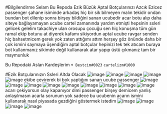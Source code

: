 #Bilgilendirme
Selam Bu Repoda Ezik Büzük Aptal Botçularınızı Azcık Ezicez
passenger şahane isiminde arkadaş hiç bir sik bilmeyen malın tekidir ondan bundan bot dilenip sonra
birşey bildiğini sanan ucubedir acar botu alıp daha siteye bağlayamayan ucube cartel zamanında yardım etmişti
hepsinin ssleri gelicek
gelelim takachiye ulan orosupu çocuğu sen hiç konuşma tüm gün ramal ekip botunu at diyerek
kafamı sikiyordun aptal ucube
ravgar senden hiç bahsetmicem gerek yok
zaten attığımı attım herşey göz önünde
daha bir çok ismini saymaya üşendiğim aptal botçular
hepinizi tek tek atıcam buraya
bot kullanmanız sikimde değil kullanarak atar yapıp üstü çıkmanız tam bir maymunluk

Bu Repodaki Aslan Kardeşlerim `♆ Bestcim#0023` `cartelizm#1000`

#Ezik Botçularınızın Ssleri Altda Olacak
![image](https://cdn.discordapp.com/attachments/1009804086293565501/1092733722303930449/tamamsahaneck.png)
![image](https://cdn.discordapp.com/attachments/1009804086293565501/1092733722576556082/Screenshot_2023-02-27-23-15-05-682_com.discord_1.png)
![image](https://cdn.discordapp.com/attachments/1009804086293565501/1092733722773700719/haydapasats.png)
![image](https://cdn.discordapp.com/attachments/1009804086293565501/1092733723025346601/takachibotss.png)
![image](https://cdn.discordapp.com/attachments/1009804086293565501/1092733723264434216/pasatyapmabole.png)
ekibe çevirerek bi bok yaptığını sanan ucube passenger
![image](https://cdn.discordapp.com/attachments/1009804086293565501/1092733723725807717/agabeeepasat.png)
![image](https://cdn.discordapp.com/attachments/1009804086293565501/1092733723922931802/olurolurpasat.png)
![image](https://cdn.discordapp.com/attachments/1009804086293565501/1092733752343547914/pasatciks.png)
![image](https://cdn.discordapp.com/attachments/1009804086293565501/1092733752909778984/onlybusines.png)
![image](https://cdn.discordapp.com/attachments/1009804086293565501/1092733752624545823/pasatcik2.png)
![image](https://cdn.discordapp.com/attachments/1009804086293565501/1092733833947910145/Screenshot_2023-04-04-12-08-28-453_com.discord.png)
![image](https://cdn.discordapp.com/attachments/1009804086293565501/1092733834715467787/Screenshot_2023-04-04-12-10-13-073_com.discord.png)
![image](https://cdn.discordapp.com/attachments/1009804086293565501/1092760210751369216/replitcipassenger.png)
![image](https://cdn.discordapp.com/attachments/1009804086293565501/1092760190417383525/aynenpasat.png)
acarı çekiyorsun olay kapanıyor dimi passenger birşey demicem yanlış anlaşılmasın acarla sorunum yok
sadece bu ucubenin acarın ismini kullanarak nasıl piyasada gezdiğini göstermek istedim
![image](https://camo.githubusercontent.com/bede5f123b0b0c484a085e5240d375435d87a0b2db4d0fd2b5e56819d3beeba0/68747470733a2f2f63646e2e646973636f72646170702e636f6d2f6174746163686d656e74732f313032353436353433363330323733373530392f313037353430373632313834343132333730392f70657373656e676572312e706e67)
![image](https://camo.githubusercontent.com/df4244dbc3b2a1cda9da53bca5ec494b5185b0723b84c8743e7a661216e322d1/68747470733a2f2f63646e2e646973636f72646170702e636f6d2f6174746163686d656e74732f313032353436353433363330323733373530392f313037353430383431383335303833373736302f6161616161616161612e706e67)
![image](https://camo.githubusercontent.com/6c908375ffed11de9ae94ba1a172674c2b7bf0a853d66c9bfca8a5ba67859658/68747470733a2f2f63646e2e646973636f72646170702e636f6d2f6174746163686d656e74732f313033353134323638303435333331363636392f313039323338373138363237333432333434302f74616b616368626f74697374656d652e706e67)
![image](https://camo.githubusercontent.com/0bb652279cd1e8e7deec6d53b27b3264dc944e27b6c848d22d1fb55903d39be1/68747470733a2f2f63646e2e646973636f72646170702e636f6d2f6174746163686d656e74732f313033353134323638303435333331363636392f313039323338373136363338383232343132302f74616b61636869626f746c61612e706e67)

